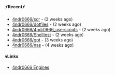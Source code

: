 #### ⚡Recent⚡

- [4ndr0666/scr](https://github.com/4ndr0666/scr) - (2 weeks ago)
- [4ndr0666/dotfiles](https://github.com/4ndr0666/dotfiles) - (2 weeks ago)
- [4ndr0666/4ndr0666_userscripts](https://github.com/4ndr0666/4ndr0666_userscripts) - (2 weeks ago)
- [4ndr0666/Shelltest](https://github.com/4ndr0666/Shelltest) - (2 weeks ago)
- [4ndr0666/gpt](https://github.com/4ndr0666/gpt) - (3 weeks ago)
- [4ndr0666/nas](https://github.com/4ndr0666/nas) - (4 weeks ago)

#### 💀Links

- [4ndr0666 Engines](https://github.com/hoothin/SearchJumper/discussions/73)


